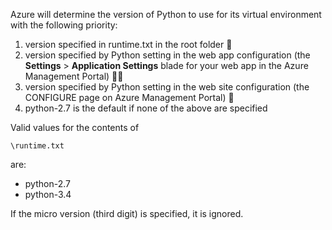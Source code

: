 Azure will determine the version of Python to use for its virtual environment with the following priority:

1. version specified in runtime.txt in the root folder

1. version specified by Python setting in the web app configuration (the **Settings** > **Application Settings** blade for your web app in the Azure Management Portal)


1. version specified by Python setting in the web site configuration (the CONFIGURE page on Azure Management Portal)

1. python-2.7 is the default if none of the above are specified

Valid values for the contents of 

    \runtime.txt

are:

- python-2.7
- python-3.4

If the micro version (third digit) is specified, it is ignored.
